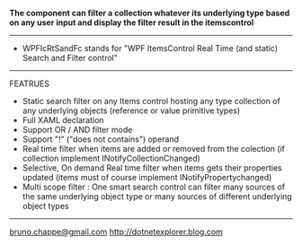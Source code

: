 **The component can filter a collection whatever its underlying type based on any user input and display the filter result in the itemscontrol**


---


  * WPFIcRtSandFc stands for "WPF ItemsControl Real Time (and static) Search and Filter control"


---

FEATRUES

  * Static search filter on any Items control hosting any type collection of any underlying objects (reference or value primitive types)<br />
  * Full XAML declaration<br />
  * Support OR / AND filter mode<br />
  * Support "!" ("does not contains") operand<br />
  * Real time filter when items are added or removed from the colection (if collection implement INotifyCollectionChanged)<br />
  * Selective, On demand Real time filter when items gets their properties updated (items must of course implement INotifyPropertychanged)<br />
  * Multi scope filter : One smart search control can filter many sources of the same underlying object type or many sources of different underlying object types<br />

---

bruno.chappe@gmail.com
http://dotnetexplorer.blog.com